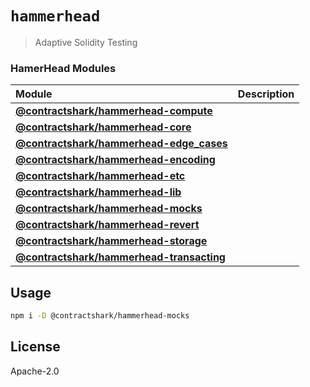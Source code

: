 # `hammerhead`

> Adaptive Solidity Testing

### HamerHead Modules

| Module                                                            | Description |
| :----------------------------------------------------------------- | :---------- |
| **[@contractshark/hammerhead-compute](packages/compute/)**         |             |
| **[@contractshark/hammerhead-core](packages/core/)**               |             |
| **[@contractshark/hammerhead-edge_cases](packages/edge_cases/)**   |             |
| **[@contractshark/hammerhead-encoding](packages/encoding/)**       |             |
| **[@contractshark/hammerhead-etc](packages/etc/)**                 |             |
| **[@contractshark/hammerhead-lib](packages/lib/)**                 |             |
| **[@contractshark/hammerhead-mocks](packages/mocks/)**             |             |
| **[@contractshark/hammerhead-revert](packages/revert/)**           |             |
| **[@contractshark/hammerhead-storage](packages/storage/)**         |             |
| **[@contractshark/hammerhead-transacting](packages/transacting/)** |             |

<!-- END pkgtoc, keep to allow update -->


## Usage 

```bash
npm i -D @contractshark/hammerhead-mocks
```

## License 

Apache-2.0
